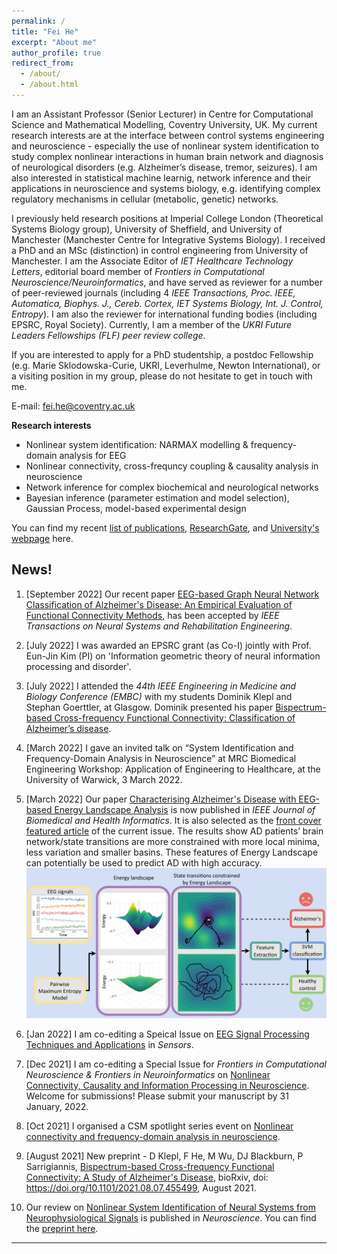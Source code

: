 ```yaml
---
permalink: /
title: "Fei He"
excerpt: "About me"
author_profile: true
redirect_from: 
  - /about/
  - /about.html
---
```

I am an Assistant Professor (Senior Lecturer) in Centre for Computational Science and Mathematical Modelling, Coventry University, UK.
My current research interests are at the interface between control systems engineering and neuroscience - especially the use of nonlinear system identification to study complex nonlinear interactions in human brain network and diagnosis of neurological disorders (e.g. Alzheimer’s disease, tremor, seizures). I am also interested in statistical machine learnig, network inference and their applications in neuroscience and systems biology, e.g. identifying complex regulatory mechanisms in cellular (metabolic, genetic) networks.

I previously held research positions at Imperial College London (Theoretical Systems Biology group), University of Sheffield, and University of Manchester (Manchester Centre for Integrative Systems Biology). I received a PhD and an MSc (distinction) in control engineering from University of Manchester. I am the Associate Editor of _IET Healthcare Technology Letters_, editorial board member of _Frontiers in Computational Neuroscience/Neuroinformatics_, and have served as reviewer for a number of peer-reviewed journals (including 4 _IEEE Transactions, Proc. IEEE, Automatica, Biophys. J., Cereb. Cortex, IET Systems Biology, Int. J. Control, Entropy_). I am also the reviewer for international funding bodies (including EPSRC, Royal Society). Currently, I am a member of the _UKRI Future Leaders Fellowships (FLF) peer review college_.

If you are interested to apply for a PhD studentship, a postdoc Fellowship (e.g. Marie Sklodowska-Curie, UKRI, Leverhulme, Newton International), or a visiting position in my group, please do not hesitate to get in touch with me.

E-mail: fei.he@coventry.ac.uk

**Research interests**

- Nonlinear system identification: NARMAX modelling & frequency-domain analysis for EEG
- Nonlinear connectivity, cross-frequncy coupling & causality analysis in neuroscience
- Network inference for complex biochemical and neurological networks
- Bayesian inference (parameter estimation and model selection), Gaussian Process, model-based experimental design

You can find my recent [list of publications](https://feihelab.github.io/publications/), [ResearchGate](https://www.researchgate.net/profile/Fei-He), and [University's webpage](https://pureportal.coventry.ac.uk/en/persons/fei-he) here.

News!
------

1. [September 2022] Our recent paper [EEG-based Graph Neural Network Classification of Alzheimer's Disease: An Empirical Evaluation of Functional Connectivity Methods](https://www.biorxiv.org/content/10.1101/2022.06.14.496080v2), has been accepted by _IEEE Transactions on Neural Systems and Rehabilitation Engineering_.

2. [July 2022] I was awarded an EPSRC grant (as Co-I) jointly with Prof. Eun-Jin Kim (PI) on 'Information geometric theory of neural information processing and disorder'.

3. [July 2022] I attended the _44th IEEE Engineering in Medicine and Biology Conference (EMBC)_ with my students Dominik Klepl and Stephan Goerttler, at Glasgow. Dominik presented his paper [Bispectrum-based Cross-frequency Functional Connectivity: Classification of Alzheimer’s disease](https://arxiv.org/abs/2206.05354). 

4. [March 2022] I gave an invited talk on “System Identification and Frequency-Domain Analysis in Neuroscience” at MRC Biomedical Engineering Workshop: Application of Engineering to Healthcare, at the University of Warwick, 3 March 2022.

5. [March 2022] Our paper [Characterising Alzheimer's Disease with EEG-based Energy Landscape Analysis](https://ieeexplore.ieee.org/document/9516993) is now published in _IEEE Journal of Biomedical and Health Informatics_. It is also selected as the [front cover featured article](https://ieeexplore.ieee.org/stamp/stamp.jsp?tp=&arnumber=9729648) of the current issue. The results show AD patients’ brain network/state transitions are more constrained with more local minima, less variation and smaller basins. These features of Energy Landscape can potentially be used to predict AD with high accuracy.
![](./images/JBHI-00443-2021_animated.gif)

6. [Jan 2022] I am co-editing a Speical Issue on [EEG Signal Processing Techniques and Applications](https://www.mdpi.com/journal/sensors/special_issues/EEG_Signal_Processing_Techniques) in *Sensors*. 

7.  [Dec 2021] I am co-editing a Special Issue for *Frontiers in Computational Neuroscience & Frontiers in Neuroinformatics* on [Nonlinear Connectivity, Causality and Information Processing in Neuroscience](https://www.frontiersin.org/research-topics/20200/nonlinear-connectivity-causality-and-information-processing-in-neuroscience). Welcome for submissions! Please submit your manuscript by 31 January, 2022.

8. [Oct 2021] I organised a CSM spotlight series event on [Nonlinear connectivity and frequency-domain analysis in neuroscience](https://www.coventry.ac.uk/research/about-us/research-events/2021/nonlinear-connectivity-and-frequency-domain-analysis-in-neuroscience/).

9. [August 2021] New preprint - D Klepl, F He, M Wu, DJ Blackburn, P Sarrigiannis, [Bispectrum-based Cross-frequency Functional Connectivity: A Study of Alzheimer's Disease](https://www.biorxiv.org/content/10.1101/2021.08.07.455499v1), bioRxiv, doi: https://doi.org/10.1101/2021.08.07.455499, August 2021.

10. Our review on [Nonlinear System Identification of Neural Systems from Neurophysiological Signals](https://www.sciencedirect.com/science/article/pii/S0306452220307703) is published in *Neuroscience*. You can find the [preprint here](https://www.researchgate.net/publication/343563477_Nonlinear_System_Identification_of_Neural_Systems_from_Neurophysiological_Signals).

------

<div style="text-align: center;">
<div style="display:inline-block;width:277px;"><script type="text/javascript" src="//rf.revolvermaps.com/0/0/7.js?i=5tg2ogn1an3&amp;m=0&amp;c=ff0000&amp;cr1=ffffff&amp;sx=0" async="async"></script></div>
</div>
